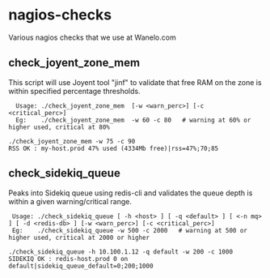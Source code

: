 nagios-checks
=============

Various nagios checks that we use at Wanelo.com

check_joyent_zone_mem 
---------------------
This script will use Joyent tool "jinf" to validate that free RAM on the zone is within specified percentage thresholds.

```
  Usage: ./check_joyent_zone_mem  [-w <warn_perc>] [-c <critical_perc>]
  Eg:    ./check_joyent_zone_mem  -w 60 -c 80   # warning at 60% or higher used, critical at 80%

./check_joyent_zone_mem -w 75 -c 90 
RSS OK : my-host.prod 47% used (4334Mb free)|rss=47%;70;85
```

check_sidekiq_queue
-------------------
Peaks into Sidekiq queue using redis-cli and validates the queue depth is within a given warning/critical range.

```
 Usage: ./check_sidekiq_queue [ -h <host> ] [ -q <default> ] [ <-n mq> ] [ -d <redis-db> ] [-w <warn_perc>] [-c <critical_perc>]
 Eg:    ./check_sidekiq_queue -w 500 -c 2000   # warning at 500 or higher used, critical at 2000 or higher
 
./check_sidekiq_queue -h 10.100.1.12 -q default -w 200 -c 1000
SIDEKIQ OK : redis-host.prod 0 on default|sidekiq_queue_default=0;200;1000
```
